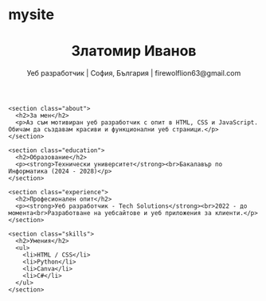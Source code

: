 # mysite
<!DOCTYPE html>
<html lang="bg">
<head>
  <meta charset="UTF-8" />
  <meta name="viewport" content="width=device-width, initial-scale=1.0" />
  <title>Моето CV</title>
  <link rel="stylesheet" href="syless.css" />
</head>
<body>
  <div class="cv-container">
    <header>
      <h1>Златомир Иванов</h1>
      <p>Уеб разработчик | София, България | firewolflion63@gmail.com</p>
    </header>

    <section class="about">
      <h2>За мен</h2>
      <p>Аз съм мотивиран уеб разработчик с опит в HTML, CSS и JavaScript. Обичам да създавам красиви и функционални уеб страници.</p>
    </section>

    <section class="education">
      <h2>Образование</h2>
      <p><strong>Технически университет</strong><br>Бакалавър по Информатика (2024 - 2028)</p>
    </section>

    <section class="experience">
      <h2>Професионален опит</h2>
      <p><strong>Уеб разработчик - Tech Solutions</strong><br>2022 - до момента<br>Разработване на уебсайтове и уеб приложения за клиенти.</p>
    </section>

    <section class="skills">
      <h2>Умения</h2>
      <ul>
        <li>HTML / CSS</li>
        <li>Python</li>
        <li>Canva</li>
        <li>C#</li>
      </ul>
    </section>
  </div>
</body>
</html>
